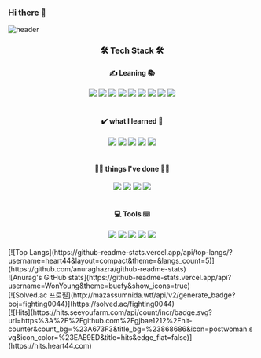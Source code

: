 ### Hi there 👋

![header](https://capsule-render.vercel.app/api?type=waving&color=gradient&customColorList=14&height=300&section=header&text=Welcome&fontAlignY=40&desc=Young's%20Github%20Profile&fontSize=90&descAlign=60&descSize=25&descAlignY=57&animation=twinkling)

<h3 align="center"><b>🛠 Tech Stack 🛠</b></h3>
<h4 align="center"><b>✍️ Leaning 📚</b></h4>
<div align="center">
<img src="https://img.shields.io/badge/apache-D22128?style=for-the-badge&logo=apache&logoColor=black">
<img src="https://img.shields.io/badge/html5-E34F26?style=for-the-badge&logo=html5&logoColor=white">
<img src="https://img.shields.io/badge/javascript-F7DF1E?style=for-the-badge&logo=javascript&logoColor=black">
<img src="https://img.shields.io/badge/vue.js-4FC08D?style=for-the-badge&logo=vue.js&logoColor=white">
<img src="https://img.shields.io/badge/node.js-339933?style=for-the-badge&logo=Node.js&logoColor=white">
<img src="https://img.shields.io/badge/css-1572B6?style=for-the-badge&logo=css3&logoColor=white">
<img src="https://img.shields.io/badge/mysql-4479A1?style=for-the-badge&logo=mysql&logoColor=white">
<img src="https://img.shields.io/badge/php-777BB4?style=for-the-badge&logo=php&logoColor=white">
<img src="https://img.shields.io/badge/bootstrap-7952B3?style=for-the-badge&logo=bootstrap&logoColor=white">

</div>
<br>

<h4 align="center"><b>✔️ what I learned 🏫</b></h4>
<div align="center">
<img src="https://img.shields.io/badge/c-A8B9CC?style=for-the-badge&logo=c&logoColor=black">
<img src="https://img.shields.io/badge/c++-00599C?style=for-the-badge&logo=c%2B%2B&logoColor=white">
<img src="https://img.shields.io/badge/python-3776AB?style=for-the-badge&logo=python&logoColor=white"> 
<img src="https://img.shields.io/badge/mysql-4479A1?style=for-the-badge&logo=mysql&logoColor=white">
<img src="https://img.shields.io/badge/java-007396?style=for-the-badge&logo=java&logoColor=white">
</div>
<br>
<h4 align="center"><b>🧜‍♀️ things I've done 🧚‍♀️</b></h4>
<div align="center">
<img src="https://img.shields.io/badge/tomcat-F8DC75?style=for-the-badge&logo=apachetomcat&logoColor=black">
<img src="https://img.shields.io/badge/firebase-FFCA28?style=for-the-badge&logo=firebase&logoColor=black">
<img src="https://img.shields.io/badge/node.js-339933?style=for-the-badge&logo=Node.js&logoColor=white">
<img src="https://img.shields.io/badge/react-61DAFB?style=for-the-badge&logo=react&logoColor=black">


</div>
<br>
<h4 align="center"><b>💻 Tools ⌨️</b></h4>
<div align="center">
<img src="https://img.shields.io/badge/android%20studio-3DDC84?style=for-the-badge&logo=androidstudio&logoColor=white">
<img src="https://img.shields.io/badge/visual%20studio%20code-007ACC?style=for-the-badge&logo=visualstudiocode&logoColor=white">
<img src="https://img.shields.io/badge/visual%20studio-5C2D91?style=for-the-badge&logo=visualstudio&logoColor=white">
<img src="https://img.shields.io/badge/eclipse-2C2255?style=for-the-badge&logo=eclipse&logoColor=white">
<img src="https://img.shields.io/badge/PyCharm-000000?style=for-the-badge&logo=PyCharm&logoColor=white">
 </div>
<br>
[![Top Langs](https://github-readme-stats.vercel.app/api/top-langs/?username=heart44&layout=compact&theme=&langs_count=5)](https://github.com/anuraghazra/github-readme-stats)
<br>
![Anurag's GitHub stats](https://github-readme-stats.vercel.app/api?username=WonYoung&theme=buefy&show_icons=true)
<br>
[![Solved.ac 프로필](http://mazassumnida.wtf/api/v2/generate_badge?boj=fighting0044)](https://solved.ac/fighting0044)
<br>
[![Hits](https://hits.seeyoufarm.com/api/count/incr/badge.svg?url=https%3A%2F%2Fgithub.com%2Fgjbae1212%2Fhit-counter&count_bg=%23A673F3&title_bg=%23868686&icon=postwoman.svg&icon_color=%23EAE9ED&title=hits&edge_flat=false)](https://hits.heart44.com)

<!--
**heart44/heart44** is a ✨ _special_ ✨ repository because its `README.md` (this file) appears on your GitHub profile.

Here are some ideas to get you started:

- 🔭 I’m currently working on ...
- 🌱 I’m currently learning ...
- 👯 I’m looking to collaborate on ...
- 🤔 I’m looking for help with ...
- 💬 Ask me about ...
- 📫 How to reach me: ...
- 😄 Pronouns: ...
- ⚡ Fun fact: ...
-->
